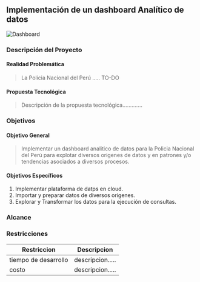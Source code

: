 ## Implementación de un dashboard Analítico de datos
![Dashboard](https://cdn.sketchrepo.com/images/2x/banking-dashboard-p8.png)
### Descripción del Proyecto
#### Realidad Problemática
> La Policia Nacional del Perú ..... TO-DO
#### Propuesta Tecnológica
> Descripción de la propuesta tecnológica.............

### Objetivos
#### Objetivo General
> Implementar un dashboard analitico de datos para la Policia Nacional del Perú para explotar diversos origenes de datos y en patrones y/o tendencias asociados a diversos procesos.

#### Objetivos Específicos
1. Implementar plataforma de datps en cloud.
1. Importar y preparar datos de diversos origenes.
1. Explorar y Transformar los datos para la ejecución de consultas.

### Alcance 


### Restricciones
| Restriccion   | Descripcion   |
| ------------- | :-----------:|
| tiempo de desarrollo      | descripcion..... |
| costo    | descripcion..... |       


